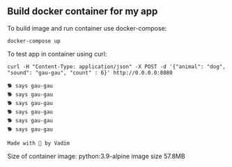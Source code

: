 ## Build docker container for my app

To build image and run container use docker-compose:
```
docker-compose up
```

To test app in container using curl:
```
curl -H "Content-Type: application/json" -X POST -d '{"animal": "dog", "sound": "gau-gau", "count" : 6}' http://0.0.0.0:8080

🐕 says gau-gau
🐕 says gau-gau
🐕 says gau-gau
🐕 says gau-gau
🐕 says gau-gau
🐕 says gau-gau

Made with 💛 by Vadim
```

Size of container image: python:3.9-alpine image size 57.8MB